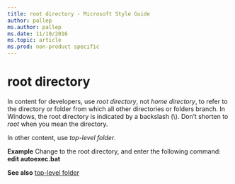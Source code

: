 ```yaml
---
title: root directory - Microsoft Style Guide
author: pallep
ms.author: pallep
ms.date: 11/19/2016
ms.topic: article
ms.prod: non-product specific
---
```


# root directory

In content for developers, use *root directory*, not *home directory*, to refer to the directory or folder from which all other directories or folders branch. In Windows, the root directory is indicated by a backslash (\\). Don’t shorten to *root* when you mean the directory.

In other content, use *top-level folder*.

**Example** Change to the root directory, and enter the following command: **edit autoexec.bat**

**See also**  [top-level folder](/style-guide/a-z-word-list-term-collections/t/top-level-folder)
